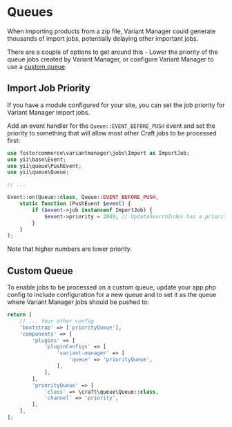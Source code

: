 # Queues

When importing products from a zip file, Variant Manager could generate thousands of import jobs, potentially delaying other important jobs.

There are a couple of options to get around this - Lower the priority of the queue jobs created by Variant Manager, or configure Variant Manager to use a [custom queue](https://craftcms.com/docs/5.x/system/queue.html#custom-queues).

## Import Job Priority 

If you have a module configured for your site, you can set the job priority for Variant Manager import jobs.

Add an event handler for the `Queue::EVENT_BEFORE_PUSH` event and set the priority to something that will allow most other Craft jobs to be processed first:

```php
use fostercommerce\variantmanager\jobs\Import as ImportJob;
use yii\base\Event;
use yii\queue\PushEvent;
use yii\queue\Queue;

// ...

Event::on(Queue::class, Queue::EVENT_BEFORE_PUSH,
    static function (PushEvent $event) {
        if ($event->job instanceof ImportJob) {
            $event->priority = 2049; // UpdateSearchIndex has a priority of 2048
        }
    }
);
```

Note that higher numbers are lower priority.

## Custom Queue

To enable jobs to be processed on a custom queue, update your app.php config to include configuration for a new queue and to set it as the queue where Variant Manager jobs should be pushed to:

```php
return [
	// ... Your other config
    'bootstrap' => ['priorityQueue'],
    'components' => [
        'plugins' => [
            'pluginConfigs' => [
                'variant-manager' => [
                    'queue' => 'priorityQueue',
                ],
            ],
        ],
        'priorityQueue' => [
            'class' => \craft\queue\Queue::class,
            'channel' => 'priority',
        ],
    ],    
];
```
